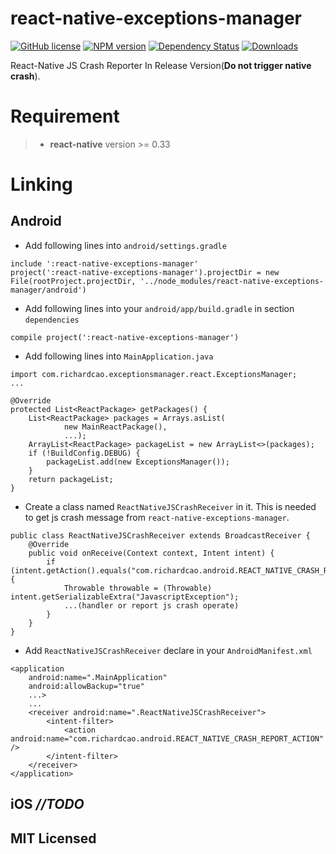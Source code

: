 # react-native-exceptions-manager

[![GitHub license][license-image]][license-url]
[![NPM version][npm-image]][npm-url]
[![Dependency Status][david-image]][david-url]
[![Downloads][downloads-image]][npm-url]

React-Native JS Crash Reporter In Release Version(**Do not trigger native crash**).

# Requirement
>* **react-native** version >= 0.33

# Linking
## Android
* Add following lines into ```android/settings.gradle```

```
include ':react-native-exceptions-manager'
project(':react-native-exceptions-manager').projectDir = new File(rootProject.projectDir, '../node_modules/react-native-exceptions-manager/android')
```

* Add following lines into your ```android/app/build.gradle``` in section ```dependencies```

```
compile project(':react-native-exceptions-manager')
```

* Add following lines into ```MainApplication.java```

```
import com.richardcao.exceptionsmanager.react.ExceptionsManager;
...

@Override
protected List<ReactPackage> getPackages() {
    List<ReactPackage> packages = Arrays.asList(
            new MainReactPackage(),
            ...);
    ArrayList<ReactPackage> packageList = new ArrayList<>(packages);
    if (!BuildConfig.DEBUG) {
        packageList.add(new ExceptionsManager());
    }
    return packageList;
}
```

* Create a class named ```ReactNativeJSCrashReceiver``` in it. This is needed to get js crash message from `react-native-exceptions-manager`.

```
public class ReactNativeJSCrashReceiver extends BroadcastReceiver {
    @Override
    public void onReceive(Context context, Intent intent) {
        if (intent.getAction().equals("com.richardcao.android.REACT_NATIVE_CRASH_REPORT_ACTION")) {
            Throwable throwable = (Throwable) intent.getSerializableExtra("JavascriptException");
            ...(handler or report js crash operate)
        }
    }
}
```

* Add ```ReactNativeJSCrashReceiver``` declare in your ```AndroidManifest.xml```

```
<application
    android:name=".MainApplication"
    android:allowBackup="true"
    ...>
    ...
    <receiver android:name=".ReactNativeJSCrashReceiver">
        <intent-filter>
            <action android:name="com.richardcao.android.REACT_NATIVE_CRASH_REPORT_ACTION" />
        </intent-filter>
    </receiver>
</application>
```

## iOS *//TODO*

## MIT Licensed


[license-image]: https://img.shields.io/badge/license-MIT-blue.svg
[license-url]: https://raw.githubusercontent.com/Richard-Cao/react-native-exceptions-manager/master/LICENSE
[npm-image]: https://img.shields.io/npm/v/react-native-exceptions-manager.svg?style=flat-square
[npm-url]: https://npmjs.org/package/react-native-exceptions-manager
[david-image]: http://img.shields.io/david/Richard-Cao/react-native-wechat.svg?style=flat-square
[david-url]: https://david-dm.org/Richard-Cao/react-native-wechat
[downloads-image]: http://img.shields.io/npm/dm/react-native-exceptions-manager.svg?style=flat-square